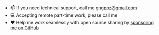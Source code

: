 - 📫 If you need technical support, call me [gngppz@gmail.com](mailto:gngppz@gmail.com)
- 💻 Accepting remote part-time work, please call me
- ❤️ Help me work seamlessly with open source sharing by [sponsoring me on GitHub](https://github.com/penumbra-x/.github/blob/main/profile/SPONSOR.md)
